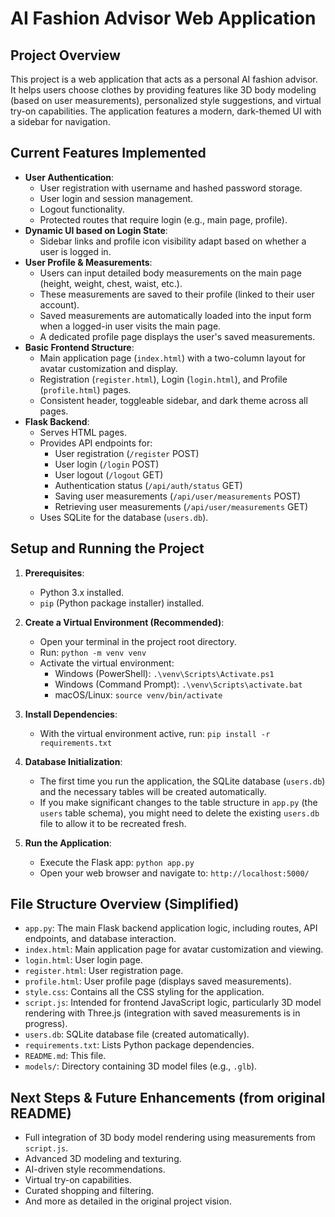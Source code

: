 # AI Fashion Advisor Web Application

## Project Overview

This project is a web application that acts as a personal AI fashion advisor. It helps users choose clothes by providing features like 3D body modeling (based on user measurements), personalized style suggestions, and virtual try-on capabilities. The application features a modern, dark-themed UI with a sidebar for navigation.

## Current Features Implemented

*   **User Authentication**:
    *   User registration with username and hashed password storage.
    *   User login and session management.
    *   Logout functionality.
    *   Protected routes that require login (e.g., main page, profile).
*   **Dynamic UI based on Login State**:
    *   Sidebar links and profile icon visibility adapt based on whether a user is logged in.
*   **User Profile & Measurements**:
    *   Users can input detailed body measurements on the main page (height, weight, chest, waist, etc.).
    *   These measurements are saved to their profile (linked to their user account).
    *   Saved measurements are automatically loaded into the input form when a logged-in user visits the main page.
    *   A dedicated profile page displays the user's saved measurements.
*   **Basic Frontend Structure**:
    *   Main application page (`index.html`) with a two-column layout for avatar customization and display.
    *   Registration (`register.html`), Login (`login.html`), and Profile (`profile.html`) pages.
    *   Consistent header, toggleable sidebar, and dark theme across all pages.
*   **Flask Backend**:
    *   Serves HTML pages.
    *   Provides API endpoints for:
        *   User registration (`/register` POST)
        *   User login (`/login` POST)
        *   User logout (`/logout` GET)
        *   Authentication status (`/api/auth/status` GET)
        *   Saving user measurements (`/api/user/measurements` POST)
        *   Retrieving user measurements (`/api/user/measurements` GET)
    *   Uses SQLite for the database (`users.db`).

## Setup and Running the Project

1.  **Prerequisites**:
    *   Python 3.x installed.
    *   `pip` (Python package installer) installed.

2.  **Create a Virtual Environment (Recommended)**:
    *   Open your terminal in the project root directory.
    *   Run: `python -m venv venv`
    *   Activate the virtual environment:
        *   Windows (PowerShell): `.\venv\Scripts\Activate.ps1`
        *   Windows (Command Prompt): `.\venv\Scripts\activate.bat`
        *   macOS/Linux: `source venv/bin/activate`

3.  **Install Dependencies**:
    *   With the virtual environment active, run: `pip install -r requirements.txt`

4.  **Database Initialization**:
    *   The first time you run the application, the SQLite database (`users.db`) and the necessary tables will be created automatically.
    *   If you make significant changes to the table structure in `app.py` (the `users` table schema), you might need to delete the existing `users.db` file to allow it to be recreated fresh.

5.  **Run the Application**:
    *   Execute the Flask app: `python app.py`
    *   Open your web browser and navigate to: `http://localhost:5000/`

## File Structure Overview (Simplified)

*   `app.py`: The main Flask backend application logic, including routes, API endpoints, and database interaction.
*   `index.html`: Main application page for avatar customization and viewing.
*   `login.html`: User login page.
*   `register.html`: User registration page.
*   `profile.html`: User profile page (displays saved measurements).
*   `style.css`: Contains all the CSS styling for the application.
*   `script.js`: Intended for frontend JavaScript logic, particularly 3D model rendering with Three.js (integration with saved measurements is in progress).
*   `users.db`: SQLite database file (created automatically).
*   `requirements.txt`: Lists Python package dependencies.
*   `README.md`: This file.
*   `models/`: Directory containing 3D model files (e.g., `.glb`).

## Next Steps & Future Enhancements (from original README)

*   Full integration of 3D body model rendering using measurements from `script.js`.
*   Advanced 3D modeling and texturing.
*   AI-driven style recommendations.
*   Virtual try-on capabilities.
*   Curated shopping and filtering.
*   And more as detailed in the original project vision. 